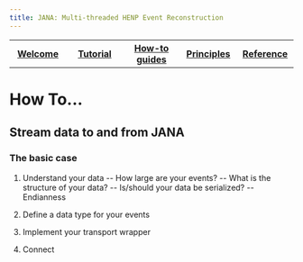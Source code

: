 ```yaml
---
title: JANA: Multi-threaded HENP Event Reconstruction
---
```


<center>
<table border="0" width="100%" align="center">
<TH width="20%"><A href="index.html">Welcome</A></TH>
<TH width="20%"><A href="Tutorial.html">Tutorial</A></TH>
<TH width="20%"><A href="Howto.html">How-to guides</A></TH>
<TH width="20%"><A href="Explanation.html">Principles</A></TH>
<TH width="20%"><A href="Reference.html">Reference</A></TH>
</table>
</center>

How To...
=========
Stream data to and from JANA
----------------------------

### The basic case

1. Understand your data
-- How large are your events?
-- What is the structure of your data?
-- Is/should your data be serialized?
-- Endianness

2. Define a data type for your events

3. Implement your transport wrapper

4. Connect 

